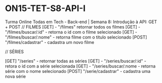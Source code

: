 # ON15-TET-S8-API-I
Turma Online Todas em Tech - Back-end | Semana 8: Introdução à API: GET + POST 
// FILMES 
[GET] - "/filmes" retornar todos os filmes
[GET] - "/filmes/buscar/:id" - retorna o id com o filme selecionado
[GET] - "/filmes/buscar/:nome" - retorna filme com o titulo selecionado
[POST] "/filmes/cadastrar" - cadastra um novo filme 

// SÉRIES

[GET] "/series" - retornar todas as séries
[GET] - "/series/buscar/:id" - retora o id com a série selecionada
[GET] - "/series/buscar/:nome - retorna série com o nome selecionado
[POST] "/serie/cadastrar" - cadastra uma nova série